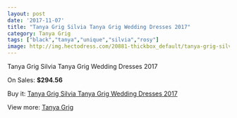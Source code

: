 ```yaml
---
layout: post
date: '2017-11-07'
title: "Tanya Grig Silvia Tanya Grig Wedding Dresses 2017"
category: Tanya Grig
tags: ["black","tanya","unique","silvia","rosy"]
image: http://img.hectodress.com/20881-thickbox_default/tanya-grig-silvia-tanya-grig-wedding-dresses-2013.jpg
---
```

Tanya Grig Silvia Tanya Grig Wedding Dresses 2017

On Sales: **$294.56**
<a href="https://www.hectodress.com/tanya-grig/9593-tanya-grig-silvia-tanya-grig-wedding-dresses-2013.html"><amp-img layout="responsive" width="600" height="600" src="//img.hectodress.com/20881-thickbox_default/tanya-grig-silvia-tanya-grig-wedding-dresses-2013.jpg" alt="Tanya Grig Silvia Tanya Grig Wedding Dresses 2017 0" /></a>
<a href="https://www.hectodress.com/tanya-grig/9593-tanya-grig-silvia-tanya-grig-wedding-dresses-2013.html"><amp-img layout="responsive" width="600" height="600" src="//img.hectodress.com/20883-thickbox_default/tanya-grig-silvia-tanya-grig-wedding-dresses-2013.jpg" alt="Tanya Grig Silvia Tanya Grig Wedding Dresses 2017 1" /></a>
<a href="https://www.hectodress.com/tanya-grig/9593-tanya-grig-silvia-tanya-grig-wedding-dresses-2013.html"><amp-img layout="responsive" width="600" height="600" src="//img.hectodress.com/20882-thickbox_default/tanya-grig-silvia-tanya-grig-wedding-dresses-2013.jpg" alt="Tanya Grig Silvia Tanya Grig Wedding Dresses 2017 2" /></a>

Buy it: [Tanya Grig Silvia Tanya Grig Wedding Dresses 2017](https://www.hectodress.com/tanya-grig/9593-tanya-grig-silvia-tanya-grig-wedding-dresses-2013.html "Tanya Grig Silvia Tanya Grig Wedding Dresses 2017")

View more: [Tanya Grig](https://www.hectodress.com/158-tanya-grig "Tanya Grig")